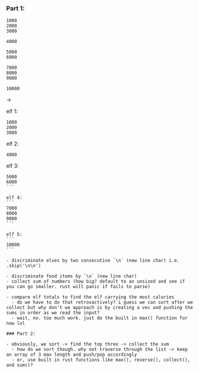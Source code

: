 ### Part 1:
```
1000
2000
3000

4000

5000
6000

7000
8000
9000

10000
```
->

elf 1:
```
1000
2000
3000
```

elf 2:
```
4000
```

elf 3:
````
5000
6000
```

elf 4:
```
7000
8000
9000
```

elf 5:
```
10000
```

- discriminate elves by two consecutive `\n` (new line char) i.e. .skip('\n\n')

- discriminate food items by `\n` (new line char)
- collect sum of numbers (how big? default to an unsized and see if you can go smaller. rust will panic if fails to parse)

- compare elf totals to find the elf carrying the most calories
  - do we have to do that retrovactively? i guess we can sort after we collect but why don't we approach is by creating a vec and pushing the sums in order as we read the input?
  - wait, no. too much work. just do the built in max() function for now lol

### Part 2:

- obviously, we sort -> find the top three -> collect the sum
  - how do we sort though. why not traverse through the list -> keep an array of 3 max length and push/pop accordingly
  - or, use built in rust functions like max(), reverse(), collect(), and sum()?